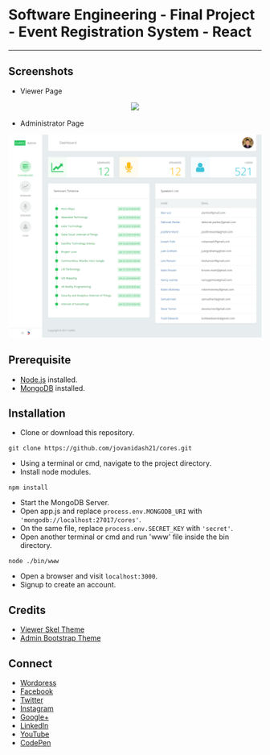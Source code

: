 # Software Engineering - Final Project - Event Registration System - React
---
## Screenshots
* Viewer Page
<p align="center">
  <img src="https://raw.githubusercontent.com/jovanidash21/cores/master/screenshots/viewer.png">
</p>

* Administrator Page
<p align="center">
  <img src="https://raw.githubusercontent.com/jovanidash21/cores/master/screenshots/admin.png">
</p>

## Prerequisite
* [Node.js](https://nodejs.org/en/) installed.
* [MongoDB](https://www.mongodb.com/) installed.

## Installation
* Clone or download this repository.
```
git clone https://github.com/jovanidash21/cores.git
```
* Using a terminal or cmd, navigate to the project directory.
* Install node modules.
```
npm install
```
* Start the MongoDB Server.
* Open app.js and replace ```process.env.MONGODB_URI``` with ```'mongodb://localhost:27017/cores'```.
* On the same file, replace ```process.env.SECRET_KEY``` with ```'secret'```.
* Open another terminal or cmd and run 'www' file inside the bin directory.
```
node ./bin/www
```
* Open a browser and visit ```localhost:3000```.
* Signup to create an account.

## Credits
- [Viewer Skel Theme](https://html5up.net/uploads/demos/escape-velocity/)
- [Admin Bootstrap Theme](https://github.com/tui2tone/flat-admin-bootstrap-templates)

## Connect
- [Wordpress](https://jovaniwarguez.wordpress.com/)
- [Facebook](https://facebook.com/jovani.cadornawarguez)
- [Twitter](https://twitter.com/jovanidash21)
- [Instagram](https://www.instagram.com/jovanidash21/)
- [Google+](https://plus.google.com/u/0/104385173780051504413)
- [LinkedIn](https://www.linkedin.com/in/jovani-warguez-827a8a11b?trk=nav_responsive_tab_profile_pic)
- [YouTube](https://www.youtube.com/channel/UCNiVxhbJ6Ku9keIjkQX3RRQ)
- [CodePen](http://codepen.io/jovanidash21/)
